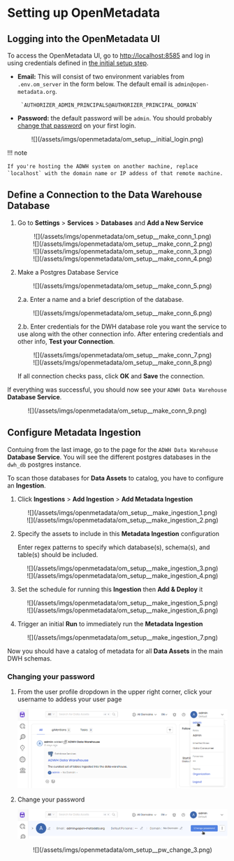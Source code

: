 # Setting up OpenMetadata

## Logging into the OpenMetadata UI
To access the OpenMetadata UI, go to [http://localhost:8585](http://localhost:8585) and log in using credentials defined in [the initial setup step](/setup/getting_setup).

* **Email:** This will consist of two environment variables from `.env.om_server` in the form below. The default email is `admin@open-metadata.org`.

       `AUTHORIZER_ADMIN_PRINCIPALS@AUTHORIZER_PRINCIPAL_DOMAIN`

* **Password:** the default password will be `admin`. You should probably [change that password](#changing-your-password) on your first login.

<center>![](/assets/imgs/openmetadata/om_setup__initial_login.png)</center>

!!! note

    If you're hosting the ADWH system on another machine, replace `localhost` with the domain name or IP addess of that remote machine.


## Define a Connection to the Data Warehouse Database

1. Go to **Settings** > **Services** > **Databases** and **Add a New Service**

    <center>![](/assets/imgs/openmetadata/om_setup__make_conn_1.png)</center>
    <center>![](/assets/imgs/openmetadata/om_setup__make_conn_2.png)</center>
    <center>![](/assets/imgs/openmetadata/om_setup__make_conn_3.png)</center>
    <center>![](/assets/imgs/openmetadata/om_setup__make_conn_4.png)</center>

2. Make a Postgres Database Service

    <center>![](/assets/imgs/openmetadata/om_setup__make_conn_5.png)</center>

    2.a. Enter a name and a brief description of the database.

    <center>![](/assets/imgs/openmetadata/om_setup__make_conn_6.png)</center>

    2.b. Enter credentials for the DWH database role you want the service to use along with the other connection info. After entering credentials and other info, **Test your Connection**.

    <center>![](/assets/imgs/openmetadata/om_setup__make_conn_7.png)</center>
    <center>![](/assets/imgs/openmetadata/om_setup__make_conn_8.png)</center>

    If all connection checks pass, click **OK** and **Save** the connection.

If everything was successful, you should now see your `ADWH Data Warehouse` **Database Service**.

<center>![](/assets/imgs/openmetadata/om_setup__make_conn_9.png)</center>

## Configure Metadata Ingestion

Contuing from the last image, go to the page for the `ADWH Data Warehouse` **Database Service**. You will see the different postgres databases in the `dwh_db` postgres instance.

To scan those databases for **Data Assets** to catalog, you have to configure an **Ingestion**.

1. Click **Ingestions** > **Add Ingestion** > **Add Metadata Ingestion**

    <center>![](/assets/imgs/openmetadata/om_setup__make_ingestion_1.png)</center>

    <center>![](/assets/imgs/openmetadata/om_setup__make_ingestion_2.png)</center>

2. Specify the assets to include in this **Metadata Ingestion** configuration

    Enter regex patterns to specify which database(s), schema(s), and table(s) should be included.

    <center>![](/assets/imgs/openmetadata/om_setup__make_ingestion_3.png)</center>

    <center>![](/assets/imgs/openmetadata/om_setup__make_ingestion_4.png)</center>

3. Set the schedule for running this **Ingestion** then **Add & Deploy** it

    <center>![](/assets/imgs/openmetadata/om_setup__make_ingestion_5.png)</center>
    <center>![](/assets/imgs/openmetadata/om_setup__make_ingestion_6.png)</center>

4. Trigger an initial **Run** to immediately run the **Metadata Ingestion**

    <center>![](/assets/imgs/openmetadata/om_setup__make_ingestion_7.png)</center>

Now you should have a catalog of metadata for all **Data Assets** in the main DWH schemas.

### Changing your password

1. From the user profile dropdown in the upper right corner, click your username to addess your user page

    ![](/assets/imgs/openmetadata/om_setup__pw_change_1.png)

2. Change your password

    ![](/assets/imgs/openmetadata/om_setup__pw_change_2.png)

    <center>![](/assets/imgs/openmetadata/om_setup__pw_change_3.png)</center>